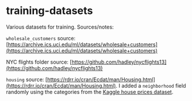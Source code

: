 # training-datasets
Various datasets for training. Sources/notes:

`wholesale_customers` source: [https://archive.ics.uci.edu/ml/datasets/wholesale+customers](https://archive.ics.uci.edu/ml/datasets/wholesale+customers)

NYC flights folder source: [https://github.com/hadley/nycflights13](https://github.com/hadley/nycflights13)

`housing` source: [https://rdrr.io/cran/Ecdat/man/Housing.html](https://rdrr.io/cran/Ecdat/man/Housing.html). I added a `neighborhood` field randomly using the categories from the [Kaggle house prices dataset](https://www.kaggle.com/c/house-prices-advanced-regression-techniques/data). 
